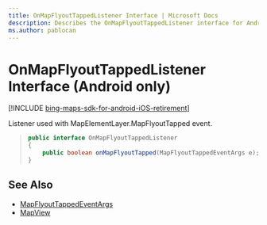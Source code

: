 ```yaml
---
title: OnMapFlyoutTappedListener Interface | Microsoft Docs
description: Describes the OnMapFlyoutTappedListener interface for Android and provides the MapFlyoutTappedEventArgs and MapView references.
ms.author: pablocan
---
```


# OnMapFlyoutTappedListener Interface (Android only)

[!INCLUDE [bing-maps-sdk-for-android-iOS-retirement](../../../includes/bing-maps-sdk-for-android-iOS-retirement.md)]

Listener used with MapElementLayer.MapFlyoutTapped event.

>```java
> public interface OnMapFlyoutTappedListener
> {
>     public boolean onMapFlyoutTapped(MapFlyoutTappedEventArgs e);
> }
>```

## See Also

* [MapFlyoutTappedEventArgs](MapFlyoutTappedEventArgs-class.md)
* [MapView](../MapView-class.md)